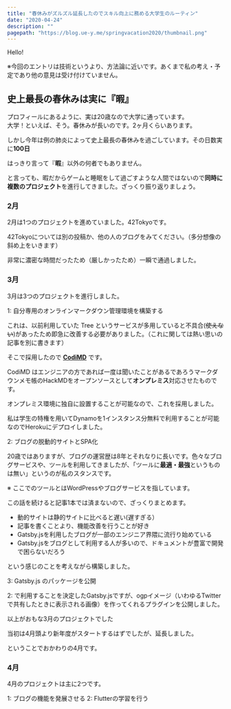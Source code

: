 ```yaml
---
title: "春休みがズルズル延長したのでスキル向上に務める大学生のルーティン"
date: "2020-04-24"
description: ""
pagepath: "https://blog.ue-y.me/springvacation2020/thumbnail.png"
---
```


Hello!

※今回のエントリは技術というより、方法論に近いです。あくまで私の考え・予定であり他の意見は受け付けていません。

## 史上最長の春休みは実に『暇』

プロフィールにあるように、実は20歳なので大学に通っています。  
大学！といえば、そう。春休みが長いのです。2ヶ月くらいあります。

しかし今年は例の肺炎によって史上最長の春休みを過ごしています。その日数実に**100日**

はっきり言って『**暇**』以外の何者でもありません。

と言っても、暇だからゲームと睡眠をして過ごすような人間ではないので**同時に複数のプロジェクト**を進行してきました。ざっくり振り返りましょう。

### 2月

2月は1つのプロジェクトを進めていました。42Tokyoです。

42Tokyoについては別の投稿か、他の人のブログをみてください。（多分想像の斜め上をいきます）

非常に濃密な時間だったため（厳しかったため）一瞬で通過しました。

### 3月

3月は3つのプロジェクトを進行しました。

1: 自分専用のオンラインマークダウン管理環境を構築する

これは、以前利用していた Tree というサービスが多用していると不具合(~~使えない~~)があったため即急に改善する必要がありました。（これに関しては熱い思いの記事を別に書きます）

そこで採用したので [**CodiMD**](https://github.com/hackmdio/codimd) です。

CodiMD はエンジニアの方であれば一度は聞いたことがあるであろうマークダウンメモ帳のHackMDをオープンソースとして**オンプレミス**対応させたものです。

オンプレミス環境に独自に設置することが可能なので、これを採用しました。

私は学生の特権を用いてDynamoを1インスタンス分無料で利用することが可能なのでHerokuにデプロイしました。

2: ブログの脱動的サイトとSPA化

20歳ではありますが、ブログの運営歴は8年とそれなりに長いです。色々なブログサービスや、ツールを利用してきましたが、「ツールに**最適・最強**というものは無い」というのが私のスタンスです。

※ ここでのツールとはWordPressやブログサービスを指しています。

この話を続けると記事1本では済まないので、ざっくりまとめます。

- 動的サイトは静的サイトに比べると遅い(遅すぎる）
- 記事を書くことより、機能改善を行うことが好き
- Gatsby.jsを利用したブログが一部のエンジニア界隈に流行り始めている
- Gatsby.jsをブログとして利用する人が多いので、ドキュメントが豊富で開発で困らないだろう

という感じのことを考えながら構築しました。

3: Gatsby.js のパッケージを公開

2: で利用することを決定したGatsby.jsですが、ogpイメージ（いわゆるTwitterで共有したときに表示される画像）を作ってくれるプラグインを公開しました。

以上がおもな3月のプロジェクトでした

当初は4月頭より新年度がスタートするはずでしたが、延長しました。

ということでおかわりの4月です。

### 4月

4月のプロジェクトは主に2つです。

1: ブログの機能を発展させる
2: Flutterの学習を行う